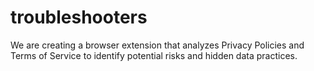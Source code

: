 # troubleshooters
We are creating a browser extension that analyzes Privacy Policies and Terms of Service to identify potential risks and hidden data practices.
